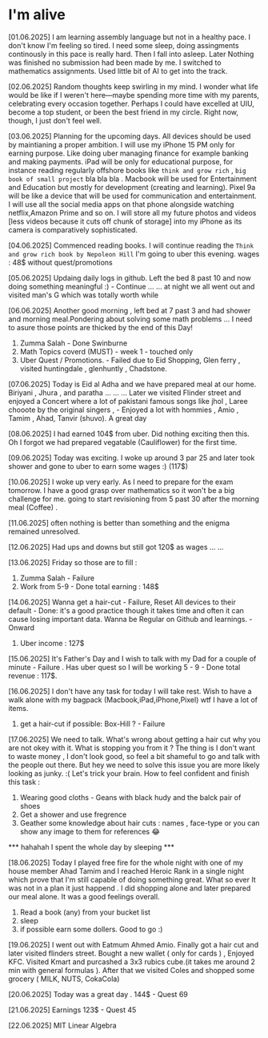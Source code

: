 # I'm alive # 
[01.06.2025]
I am learning assembly language but not in a healthy pace. I don't know I'm feeling so tired. I need some sleep, doing assingments continously in this pace is really hard. Then I fall into asleep. Later Nothing was finished no submission had been made by me. I switched to mathematics assignments. Used little bit of AI to get into the track. 

[02.06.2025]
Random thoughts keep swirling in my mind. I wonder what life would be like if I weren't here—maybe spending more time with my parents, celebrating every occasion together. Perhaps I could have excelled at UIU, become a top student, or been the best friend in my circle. Right now, though, I just don't feel well. 

[03.06.2025]
Planning for the upcoming days. All devices should be used by maintianing a proper ambition. I will use my iPhone 15 PM only for earning purpose. Like doing uber managing finance for example banking and making payments. iPad will be only for educational purpose, for instance reading regularly offshore books like `think and grow rich` , `big book of small project` bla bla bla . Macbook will be used for Entertainment and Education but mostly for development (creating and learning). Pixel 9a will be like a device that will be used for communication and entertainment. I will use all the social media apps on that phone alongside watching netflix,Amazon Prime and so on. I will store all my future photos and videos [less videos because it cuts off chunk of storage]  into my iPhone as its camera is comparatively sophisticated. 

[04.06.2025]
Commenced reading books. I will continue reading the `Think and grow rich book by Nepoleon Hill` 
I'm going to uber this evening. wages : 48$ without quest/promotions

[05.06.2025]
Updaing daily logs in github. Left the bed 8 past 10 and now doing something meaningful :) - Continue ... ... at night we all went out and visited man's G which was totally worth while 

[06.06.2025]
Another good morning , left bed at 7 past 3 and had shower and morning meal.Pondering about solving some math problems ... I need to asure those points are thicked by the end of this Day!
1. Zumma Salah - Done Swinburne
2. Math Topics coverd (MUST) - week 1 - touched only 
3. Uber Quest / Promotions. - Failed due to Eid Shopping, Glen ferry , visited huntingdale , glenhuntly , Chadstone. 

[07.06.2025]
Today is Eid al Adha and we have prepared meal at our home. Biriyani , Jhura , and paratha ... ... ... Later we visited Flinder street and enjoyed a Concert where a lot of pakistani famous songs like jhol , Laree chooote by the original singers , - Enjoyed a lot with hommies , Amio , Tamim , Ahad, Tanvir (shuvo). A great day

[08.06.2025]
I had earned 104$ from uber. Did nothing exciting then this. Oh I forgot we had prepared vegatable (Cauliflower) for the first time.

[09.06.2025]
Today was exciting. I woke up around 3 par 25 and later took shower and gone to uber to earn some wages :)  (117$)

[10.06.2025]
I woke up very early. As I need to prepare for the exam tomorrow. I have a good grasp over mathematics so it won't be a big challenge for me. going to start revisioning from 5 past 30 after the morning meal (Coffee) . 

[11.06.2025]
often nothing is better than something and the enigma remained unresolved. 

[12.06.2025]
Had ups and downs but still got 120$ as wages ... ... 

[13.06.2025]
Friday so those are to fill : 
1. Zumma Salah - Failure 
2. Work from 5-9 - Done total earning : 148$ 

[14.06.2025]
Wanna get a hair-cut - Failure, Reset All devices to their default - Done: it's a good practice though it takes time and often it can cause losing important data. Wanna be Regular on Github and learnings. - Onward 
1. Uber income : 127$ 

[15.06.2025]
It's Father's Day and I wish to talk with my Dad for a couple of minute - Failure . Has uber quest so I will be working 5 - 9 - Done total revenue : 117$. 

[16.06.2025]
I don't have any task for today I will take rest. Wish to have a walk alone with my bagpack (Macbook,iPad,iPhone,Pixel) wtf I have a lot of items.
1. get a hair-cut if possible: Box-Hill ? - Failure 

[17.06.2025]
We need to talk. What's wrong about getting a hair cut why you are not okey with it. What is stopping you from it ? The thing is I don't want to waste money , I don't look good, so feel a bit shameful to go and talk with the people out there. But hey we need to solve this issue you are more likely looking as junky. :( Let's trick your brain. How to feel confident and finish this task : 
1. Wearing good cloths  - Geans with black hudy and the balck pair of shoes
2. Get a shower and use fregrence 
3. Geather some knowledge about hair cuts : names , face-type or you can show any image to them for references 😂

*** hahahah I spent the whole day by sleeping ***

[18.06.2025]
Today I played free fire for the whole night with one of my house member Ahad Tamim and I reached Heroic Rank in a single night which prove that I'm still capable of doing something great. What so ever It was not in a plan it just happend . I did shopping alone and later prepared our meal alone. It was a good feelings overall. 

1. Read a book (any) from your bucket list 
2. sleep 
3. if possible earn some dollers.
 Good to go :) 
 
[19.06.2025]
I went out with Eatmum Ahmed Amio. Finally got a hair cut and later visited flinders street. Bought a new wallet ( only for cards ) , Enjoyed KFC. Visited Kmart and purcashed a 3x3 rubics cube.(it takes me around 2 min with general formulas ). After that we visited Coles and shopped some grocery ( MILK, NUTS, CokaCola) 

[20.06.2025]
Today was a great day . 144$ - Quest 69 

[21.06.2025]
Earnings 123$ - Quest 45

[22.06.2025]
MIT Linear Algebra 


